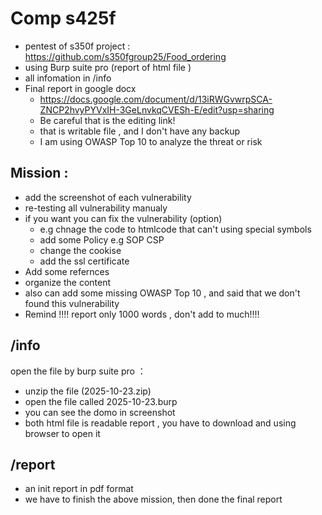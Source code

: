 # Comp s425f
- pentest of s350f project : https://github.com/s350fgroup25/Food_ordering
- using Burp suite pro (report of html file )
- all infomation in /info
- Final report in google docx 
  - https://docs.google.com/document/d/13iRWGvwrpSCA-ZNCP2hvyPYVxIH-3GeLnvkqCVESh-E/edit?usp=sharing 
  - Be careful that is the editing link!
  - that is writable file , and I don't have any backup 
  - I am using OWASP Top 10 to analyze the threat or risk
 
## Mission : 
- add the screenshot of each vulnerability
- re-testing all vulnerability manualy
- if you want you can fix the vulnerability (option)
  - e.g chnage the code to htmlcode that can't using special symbols
  - add some Policy e.g SOP CSP
  - change the cookise
  - add the ssl certificate
- Add some refernces
- organize the content
- also can add some missing OWASP Top 10 , and said that we don't found this vulnerability
- Remind !!!! report only 1000 words , don't add to much!!!!

## /info
open the file by burp suite pro ：　
- unzip the file (2025-10-23.zip)
- open the file called 2025-10-23.burp
- you can see the domo in screenshot
- both html file is readable report , you have to download and using browser to open it

## /report 
- an init report in pdf format
- we have to finish the above mission, then done the final report
